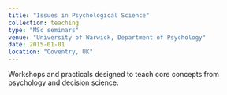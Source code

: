 ```yaml
---
title: "Issues in Psychological Science"
collection: teaching
type: "MSc seminars"
venue: "University of Warwick, Department of Psychology"
date: 2015-01-01
location: "Coventry, UK"
---
```


Workshops and practicals designed to teach core concepts from psychology and decision science.

